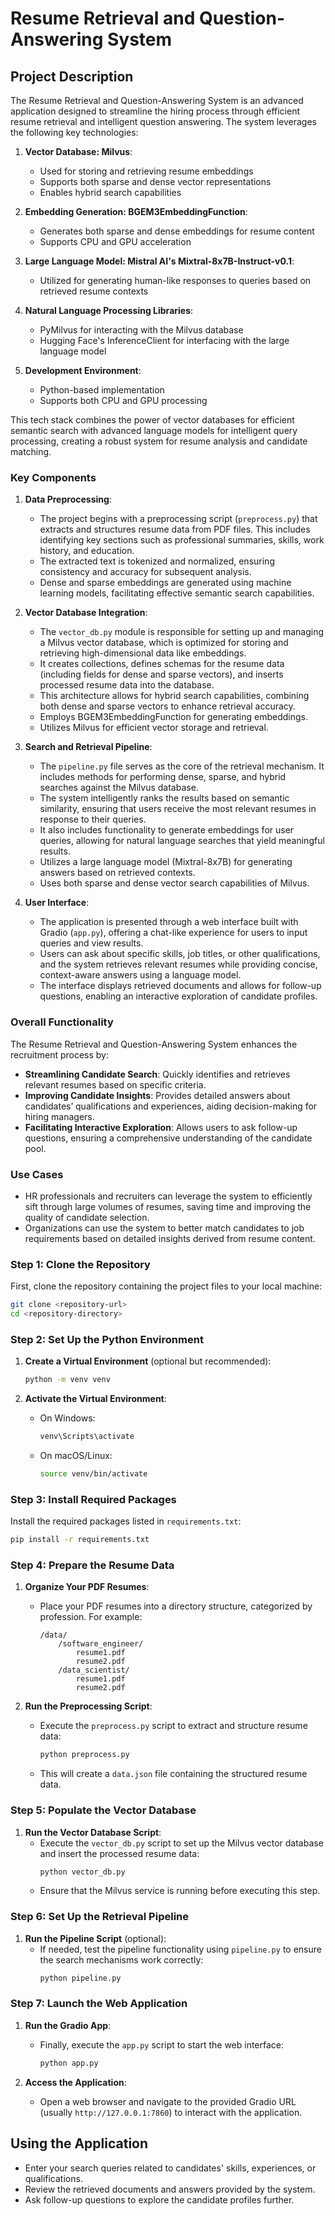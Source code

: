 # Resume Retrieval and Question-Answering System

## Project Description

The Resume Retrieval and Question-Answering System is an advanced application designed to streamline the hiring process through efficient resume retrieval and intelligent question answering. The system leverages the following key technologies:


1. **Vector Database: Milvus**:
   - Used for storing and retrieving resume embeddings
   - Supports both sparse and dense vector representations
   - Enables hybrid search capabilities

2. **Embedding Generation: BGEM3EmbeddingFunction**:
   - Generates both sparse and dense embeddings for resume content
   - Supports CPU and GPU acceleration

3. **Large Language Model: Mistral AI's Mixtral-8x7B-Instruct-v0.1**:
   - Utilized for generating human-like responses to queries based on retrieved resume contexts

4. **Natural Language Processing Libraries**:
   - PyMilvus for interacting with the Milvus database
   - Hugging Face's InferenceClient for interfacing with the large language model

5. **Development Environment**:
   - Python-based implementation
   - Supports both CPU and GPU processing

This tech stack combines the power of vector databases for efficient semantic search with advanced language models for intelligent query processing, creating a robust system for resume analysis and candidate matching.

### Key Components

1. **Data Preprocessing**:
   - The project begins with a preprocessing script (`preprocess.py`) that extracts and structures resume data from PDF files. This includes identifying key sections such as professional summaries, skills, work history, and education.
   - The extracted text is tokenized and normalized, ensuring consistency and accuracy for subsequent analysis.
   - Dense and sparse embeddings are generated using machine learning models, facilitating effective semantic search capabilities.

2. **Vector Database Integration**:
   - The `vector_db.py` module is responsible for setting up and managing a Milvus vector database, which is optimized for storing and retrieving high-dimensional data like embeddings.
   - It creates collections, defines schemas for the resume data (including fields for dense and sparse vectors), and inserts processed resume data into the database.
   - This architecture allows for hybrid search capabilities, combining both dense and sparse vectors to enhance retrieval accuracy.
   - Employs BGEM3EmbeddingFunction for generating embeddings.
   - Utilizes Milvus for efficient vector storage and retrieval.

3. **Search and Retrieval Pipeline**:
   - The `pipeline.py` file serves as the core of the retrieval mechanism. It includes methods for performing dense, sparse, and hybrid searches against the Milvus database.
   - The system intelligently ranks the results based on semantic similarity, ensuring that users receive the most relevant resumes in response to their queries.
   - It also includes functionality to generate embeddings for user queries, allowing for natural language searches that yield meaningful results.
   - Utilizes a large language model (Mixtral-8x7B) for generating answers based on retrieved contexts.
   - Uses both sparse and dense vector search capabilities of Milvus.

4. **User Interface**:
   - The application is presented through a web interface built with Gradio (`app.py`), offering a chat-like experience for users to input queries and view results.
   - Users can ask about specific skills, job titles, or other qualifications, and the system retrieves relevant resumes while providing concise, context-aware answers using a language model.
   - The interface displays retrieved documents and allows for follow-up questions, enabling an interactive exploration of candidate profiles.

### Overall Functionality

The Resume Retrieval and Question-Answering System enhances the recruitment process by:
- **Streamlining Candidate Search**: Quickly identifies and retrieves relevant resumes based on specific criteria.
- **Improving Candidate Insights**: Provides detailed answers about candidates’ qualifications and experiences, aiding decision-making for hiring managers.
- **Facilitating Interactive Exploration**: Allows users to ask follow-up questions, ensuring a comprehensive understanding of the candidate pool.

### Use Cases

- HR professionals and recruiters can leverage the system to efficiently sift through large volumes of resumes, saving time and improving the quality of candidate selection.
- Organizations can use the system to better match candidates to job requirements based on detailed insights derived from resume content.

### Step 1: Clone the Repository

First, clone the repository containing the project files to your local machine:

```bash
git clone <repository-url>
cd <repository-directory>
```

### Step 2: Set Up the Python Environment

1. **Create a Virtual Environment** (optional but recommended):
   ```bash
   python -m venv venv
   ```

2. **Activate the Virtual Environment**:
   - On Windows:
     ```bash
     venv\Scripts\activate
     ```
   - On macOS/Linux:
     ```bash
     source venv/bin/activate
     ```

### Step 3: Install Required Packages

Install the required packages listed in `requirements.txt`:

```bash
pip install -r requirements.txt
```

### Step 4: Prepare the Resume Data

1. **Organize Your PDF Resumes**:
   - Place your PDF resumes into a directory structure, categorized by profession. For example:
     ```
     /data/
         /software_engineer/
             resume1.pdf
             resume2.pdf
         /data_scientist/
             resume1.pdf
             resume2.pdf
     ```

2. **Run the Preprocessing Script**:
   - Execute the `preprocess.py` script to extract and structure resume data:
     ```bash
     python preprocess.py
     ```
   - This will create a `data.json` file containing the structured resume data.

### Step 5: Populate the Vector Database

1. **Run the Vector Database Script**:
   - Execute the `vector_db.py` script to set up the Milvus vector database and insert the processed resume data:
     ```bash
     python vector_db.py
     ```
   - Ensure that the Milvus service is running before executing this step.

### Step 6: Set Up the Retrieval Pipeline

1. **Run the Pipeline Script** (optional):
   - If needed, test the pipeline functionality using `pipeline.py` to ensure the search mechanisms work correctly:
     ```bash
     python pipeline.py
     ```

### Step 7: Launch the Web Application

1. **Run the Gradio App**:
   - Finally, execute the `app.py` script to start the web interface:
     ```bash
     python app.py
     ```

2. **Access the Application**:
   - Open a web browser and navigate to the provided Gradio URL (usually `http://127.0.0.1:7860`) to interact with the application.

## Using the Application

- Enter your search queries related to candidates' skills, experiences, or qualifications.
- Review the retrieved documents and answers provided by the system.
- Ask follow-up questions to explore the candidate profiles further.